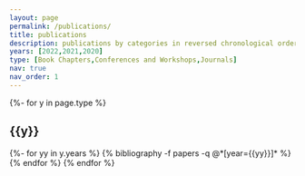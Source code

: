 ```yaml
---
layout: page
permalink: /publications/
title: publications
description: publications by categories in reversed chronological order.
years: [2022,2021,2020]
type: [Book Chapters,Conferences and Workshops,Journals]
nav: true
nav_order: 1
---
```

<!-- _pages/publications.md -->
<div class="publications">

{%- for y in page.type %}
  <h2 class="type">{{y}}</h2>
    {%- for yy in y.years %}
      {% bibliography -f papers -q @*[year={{yy}}]* %}
    {% endfor %}
{% endfor %}
</div>
